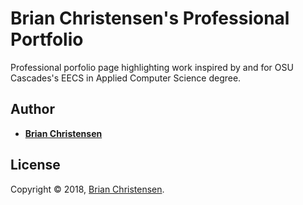 # **Brian Christensen's Professional Portfolio**

Professional porfolio page highlighting work inspired by and for OSU Cascades's EECS in Applied Computer Science degree.

## Author

* [**Brian Christensen**](https://bmchristensen.github.io)

## License
Copyright © 2018, [Brian Christensen](https://github.com/bmchristensen).